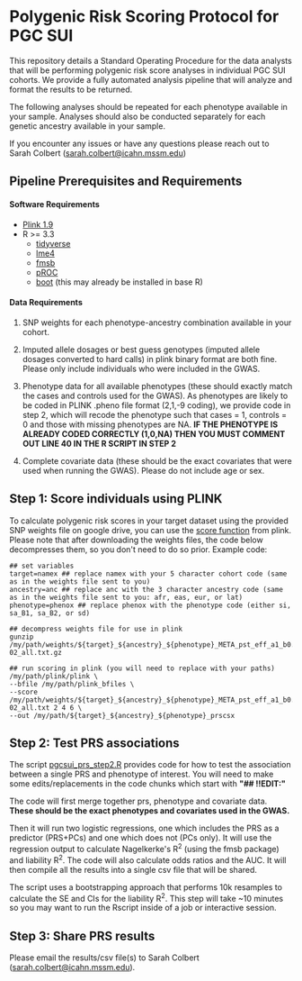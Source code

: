 # Polygenic Risk Scoring Protocol for PGC SUI
This repository details a Standard Operating Procedure for the data analysts that will be performing polygenic risk score analyses in individual PGC SUI cohorts. We provide a fully automated analysis pipeline that will analyze and format the results to be returned.

The following analyses should be repeated for each phenotype available in your sample. Analyses should also be conducted separately for each genetic ancestry available in your sample. 

If you encounter any issues or have any questions please reach out to Sarah Colbert (sarah.colbert@icahn.mssm.edu)

## Pipeline Prerequisites and Requirements

#### Software Requirements

* [Plink 1.9](https://www.cog-genomics.org/plink/)
* R >= 3.3
  * [tidyverse](https://github.com/tidyverse/tidyverse)
  * [lme4](https://cran.r-project.org/web/packages/lme4/index.html)
  * [fmsb](https://cran.r-project.org/web/packages/fmsb/index.html)
  * [pROC](https://cran.r-project.org/web/packages/pROC/index.html)
  * [boot](https://cran.r-project.org/web/packages/boot/index.html) (this may already be installed in base R)

#### Data Requirements

1) SNP weights for each phenotype-ancestry combination available in your cohort.

2) Imputed allele dosages or best guess genotypes (imputed allele dosages converted to hard calls) in plink binary format are both fine. Please only include individuals who were included in the GWAS. 

3) Phenotype data for all available phenotypes (these should exactly match the cases and controls used for the GWAS). As phenotypes are likely to be coded in PLINK .pheno file format (2,1,-9 coding), we provide code in step 2, which will recode the phenotype such that cases = 1, controls = 0 and those with missing phenotypes are NA. **IF THE PHENOTYPE IS ALREADY CODED CORRECTLY (1,0,NA) THEN YOU MUST COMMENT OUT LINE 40 IN THE R SCRIPT IN STEP 2**

4) Complete covariate data (these should be the exact covariates that were used when running the GWAS). Please do not include age or sex. 


## Step 1: Score individuals using PLINK

To calculate polygenic risk scores in your target dataset using the provided SNP weights file on google drive, you can use the [score function](https://www.cog-genomics.org/plink/1.9/score) from plink. Please note that after downloading the weights files, the code below decompresses them, so you don't need to do so prior. Example code: 

```
## set variables
target=namex ## replace namex with your 5 character cohort code (same as in the weights file sent to you)
ancestry=anc ## replace anc with the 3 character ancestry code (same as in the weights file sent to you: afr, eas, eur, or lat)
phenotype=phenox ## replace phenox with the phenotype code (either si, sa_B1, sa_B2, or sd)

## decompress weights file for use in plink
gunzip /my/path/weights/${target}_${ancestry}_${phenotype}_META_pst_eff_a1_b0.5_phi1e-02_all.txt.gz

## run scoring in plink (you will need to replace with your paths)
/my/path/plink/plink \
--bfile /my/path/plink_bfiles \ 
--score /my/path/weights/${target}_${ancestry}_${phenotype}_META_pst_eff_a1_b0.5_phi1e-02_all.txt 2 4 6 \
--out /my/path/${target}_${ancestry}_${phenotype}_prscsx
```

## Step 2: Test PRS associations

The script [pgcsui_prs_step2.R](https://github.com/sarahcolbert/PGC_SUI_PRS/blob/main/pgcsui_prs_step2.R) provides code for how to test the association between a single PRS and phenotype of interest. You will need to make some edits/replacements in the code chunks which start with **"## !!EDIT:"**

The code will first merge together prs, phenotype and covariate data. **These should be the exact phenotypes and covariates used in the GWAS.** 

Then it will run two logistic regressions, one which includes the PRS as a predictor (PRS+PCs) and one which does not (PCs only). It will use the regression output to calculate Nagelkerke's R<sup>2</sup> (using the fmsb package) and liability R<sup>2</sup>. The code will also calculate odds ratios and the AUC. It will then compile all the results into a single csv file that will be shared. 

The script uses a bootstrapping approach that performs 10k resamples to calculate the SE and CIs for the liability R<sup>2</sup>. This step will take ~10 minutes so you may want to run the Rscript inside of a job or interactive session.


## Step 3: Share PRS results

Please email the results/csv file(s) to Sarah Colbert (sarah.colbert@icahn.mssm.edu). 
